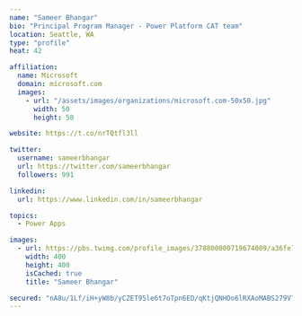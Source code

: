 ```yaml
---
name: "Sameer Bhangar"
bio: "Principal Program Manager - Power Platform CAT team"
location: Seattle, WA
type: "profile"
heat: 42

affiliation:
  name: Microsoft
  domain: microsoft.com
  images:
    - url: "/assets/images/organizations/microsoft.com-50x50.jpg"
      width: 50
      height: 50

website: https://t.co/nrTQtfl3ll

twitter:
  username: sameerbhangar
  url: https://twitter.com/sameerbhangar
  followers: 991

linkedin:
  url: https://www.linkedin.com/in/sameerbhangar

topics:
  - Power Apps

images:
  - url: https://pbs.twimg.com/profile_images/378800000719674009/a36fe7ddfab1778b76e5793772e43798_400x400.jpeg
    width: 400
    height: 400
    isCached: true
    title: "Sameer Bhangar"

secured: "nA8u/1Lf/iH+yW8b/yCZET95le6t7oTpn6ED/qKtjQNHOo6lRXAoMABS279VTHSqsOUE7zL+k/q2OtQ641baeDbYSZkhVaAAdtO7DV0PTT5x9Zp+iUHIHkxW0xDW/ZqI9hR1ynVldqGFC9F6DYvu/sud+zbbELG79kErla0lPI6/EG4X6oLv/7EVKxs6GGQvT6V8S9q14oQyCDq3L1RN3WDpxDXeklZeR+/yZueRA3BuNjIQrpCrBtdM+iGknjfH0OJ7u43HUPYzSREsYtRbrVnfxonHTj1qq51vd9zPBHMwy+ZCCMVL6xaAALKdjne7vQDYPU3qz+1aSD03pmCwyPermukf3Mjw9nXsG0al/wRhIfpvfDY0MhhLWTLNgLIV+FtT3db6taw7pijveOPbdA==;y/Koxm8ssFuWvRnCll2QDQ=="
---
```


